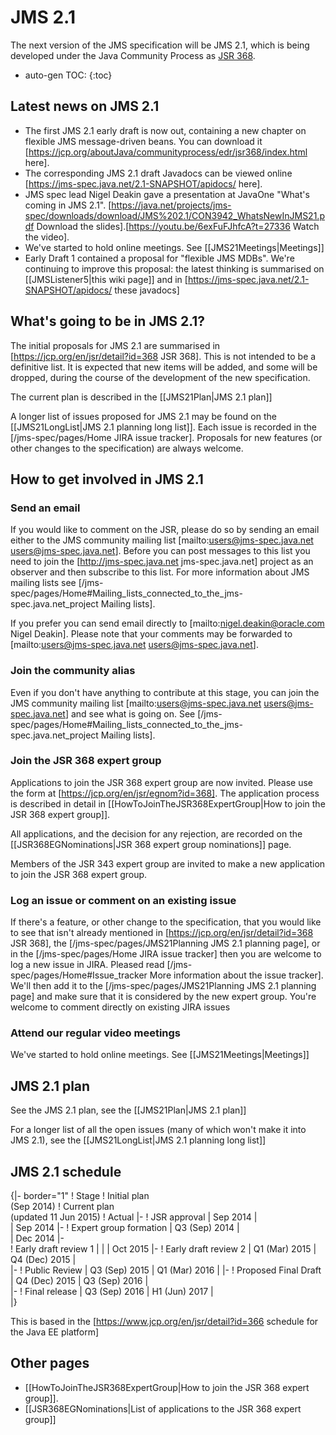 # JMS 2.1

The next version of the JMS specification will be JMS 2.1, which is being developed under the Java Community Process as [JSR 368](https://jcp.org/en/jsr/detail?id=368).  

* auto-gen TOC:
{:toc}

## Latest news on JMS 2.1 

* The first JMS 2.1 early draft  is now out, containing a new chapter on flexible JMS message-driven beans. You can download it [https://jcp.org/aboutJava/communityprocess/edr/jsr368/index.html here].
* The corresponding JMS 2.1 draft Javadocs can be viewed online [https://jms-spec.java.net/2.1-SNAPSHOT/apidocs/ here].
* JMS spec lead Nigel Deakin gave a presentation at JavaOne "What's coming in JMS 2.1". [https://java.net/projects/jms-spec/downloads/download/JMS%202.1/CON3942_WhatsNewInJMS21.pdf Download the slides].[https://youtu.be/6exFuFJhfcA?t=27336 Watch the video].
* We've started to hold online meetings. See [[JMS21Meetings|Meetings]]
* Early Draft 1 contained a proposal for "flexible JMS MDBs". We're continuing to improve this proposal: the latest thinking is summarised on [[JMSListener5|this wiki page]] and in [https://jms-spec.java.net/2.1-SNAPSHOT/apidocs/ these javadocs]

## What's going to be in JMS 2.1? 

The initial proposals for JMS 2.1 are summarised in [https://jcp.org/en/jsr/detail?id=368 JSR 368]. This is not intended to be a definitive list. It is expected that new items will be added, and some will be dropped, during the course of the development of the new specification.

The current plan is described in the [[JMS21Plan|JMS 2.1 plan]]

A longer list of issues proposed for JMS 2.1 may be found on the [[JMS21LongList|JMS 2.1 planning long list]]. Each issue is recorded in the [/jms-spec/pages/Home JIRA issue tracker]. Proposals for new features (or other changes to the specification) are always welcome. 

## How to get involved in JMS 2.1 

### Send an email

If you would like to comment on the JSR, please do so by sending an email either to the JMS community mailing list [mailto:users@jms-spec.java.net users@jms-spec.java.net]. Before you can post messages to this list you need to join the [http://jms-spec.java.net jms-spec.java.net] project as an observer and then subscribe to this list. For more information about JMS mailing lists see [/jms-spec/pages/Home#Mailing_lists_connected_to_the_jms-spec.java.net_project Mailing lists]. 

If you prefer you can send email directly to  [mailto:nigel.deakin@oracle.com Nigel Deakin]. Please note that your comments may be forwarded to  [mailto:users@jms-spec.java.net users@jms-spec.java.net].

### Join the community alias

Even if you don't have anything to contribute at this stage, you can join the JMS community mailing list [mailto:users@jms-spec.java.net users@jms-spec.java.net] and see what is going on.  See [/jms-spec/pages/Home#Mailing_lists_connected_to_the_jms-spec.java.net_project Mailing lists]. 

### Join the JSR 368 expert group 

Applications to join the JSR 368 expert group are now invited. Please use the form at [https://jcp.org/en/jsr/egnom?id=368].  The application process is described in detail in [[HowToJoinTheJSR368ExpertGroup|How to join the JSR 368 expert group]].

All applications, and the decision for any rejection, are recorded on the [[JSR368EGNominations|JSR 368 expert group nominations]] page. 

Members of the JSR 343 expert group are invited to make a new application to join the JSR 368 expert group. 

### Log an issue or comment on an existing issue

If there's a feature, or other change to the specification, that you would like to see that isn't already mentioned in [https://jcp.org/en/jsr/detail?id=368 JSR 368], the [/jms-spec/pages/JMS21Planning JMS 2.1 planning page], or in the [/jms-spec/pages/Home JIRA issue tracker] then you are welcome to log a new issue in JIRA.  Pleased read  [/jms-spec/pages/Home#Issue_tracker More information about the issue tracker]. We'll then add it to the [/jms-spec/pages/JMS21Planning JMS 2.1 planning page] and make sure that it is considered by the new expert group. You're welcome to comment directly on existing JIRA issues 

### Attend our regular video meetings

We've started to hold online meetings. See [[JMS21Meetings|Meetings]]

##  JMS 2.1 plan

See the JMS 2.1 plan, see the [[JMS21Plan|JMS 2.1 plan]]

For a longer list of all the open issues (many of which won't make it into JMS 2.1), see the [[JMS21LongList|JMS 2.1 planning long list]]

##  JMS 2.1 schedule

{|- border="1"
! Stage
! Initial plan<br/>(Sep 2014)
! Current plan<br/> (updated  11 Jun 2015)
! Actual
|- 
! JSR approval
| Sep 2014
|  
| Sep 2014
|-
! Expert group formation
| Q3 (Sep) 2014
|  
| Dec 2014
|-   
! Early draft review 1
| 
| 
|  Oct 2015
|-
! Early draft review 2
| Q1 (Mar) 2015
| Q4 (Dec) 2015
|  
|-
! Public Review
| Q3 (Sep) 2015
| Q1 (Mar) 2016
| 
|-
! Proposed Final Draft  
| Q4 (Dec) 2015
| Q3 (Sep) 2016
|  
|-
! Final release
| Q3 (Sep) 2016
| H1 (Jun) 2017
|  
|}

This is based in the [https://www.jcp.org/en/jsr/detail?id=366 schedule for the Java EE platform]

## Other pages

* [[HowToJoinTheJSR368ExpertGroup|How to join the JSR 368 expert group]].
* [[JSR368EGNominations|List of applications to the JSR 368 expert group]]
